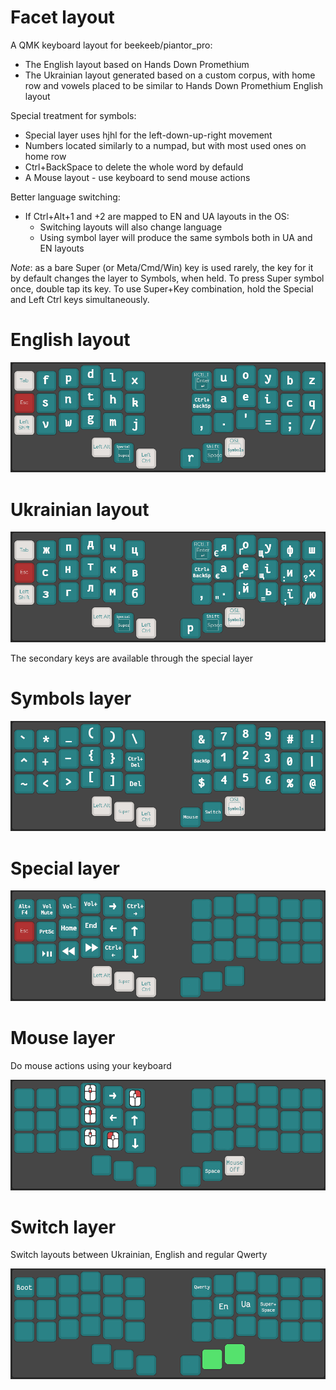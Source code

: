# Facet layout

A QMK keyboard layout for beekeeb/piantor_pro:
- The English layout based on Hands Down Promethium
- The Ukrainian layout generated based on a custom corpus, with home row and vowels placed to be similar to Hands Down Promethium English layout

Special treatment for symbols:
- Special layer uses hjhl for the left-down-up-right movement
- Numbers located similarly to a numpad, but with most used ones on home row
- Ctrl+BackSpace to delete the whole word by defauld
- A Mouse layout - use keyboard to send mouse actions

Better language switching:
- If Ctrl+Alt+1 and +2 are mapped to EN and UA layouts in the OS:
  - Switching layouts will also change language
  - Using symbol layer will produce the same symbols both in UA and EN layouts

*Note*: as a bare Super (or Meta/Cmd/Win) key is used rarely, the key for it by default changes the layer to Symbols, when held. To press Super symbol once, double tap its key. To use Super+Key combination, hold the Special and Left Ctrl keys simultaneously.

# English layout

![english layout](./img/en.png)

# Ukrainian layout

![ukrainian layout](./img/ua.png)

The secondary keys are available through the special layer

# Symbols layer

![symbols layout](./img/symbols.png)

# Special layer

![special layout](./img/special.png)

# Mouse layer

Do mouse actions using your keyboard

![mouse layout](./img/mouse.png)

# Switch layer

Switch layouts between Ukrainian, English and regular Qwerty

![switch layout](./img/switch.png)
